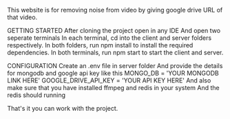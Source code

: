 This website is for removing noise from video by giving google drive URL of that video.

GETTING STARTED
  After cloning the project open in any IDE
  And open two seperate terminals
  In each terminal, cd into the client and server folders respectively.
  In both folders, run npm install to install the required dependencies.
  In both terminals, run npm start to start the client and server.
  
CONFIGURATION
  Create an .env file in server folder
  And provide the details for mongodb and google api key like this
  MONGO_DB = 'YOUR MONGODB LINK HERE'
  GOOGLE_DRIVE_API_KEY = 'YOUR API KEY HERE'
  And also make sure that you have installed ffmpeg and redis in your system
  And the redis should running
  
That's it you can work with the project.
